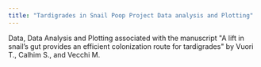 ```yaml
---
title: "Tardigrades in Snail Poop Project Data analysis and Plotting"
---
```

    
Data, Data Analysis and Plotting associated with the manuscript "A lift in snail’s gut provides an efficient colonization route for tardigrades"
by Vuori T., Calhim S., and Vecchi M.

